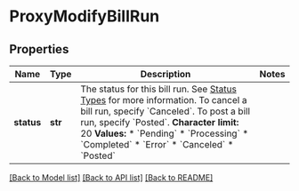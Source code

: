 # ProxyModifyBillRun

## Properties
Name | Type | Description | Notes
------------ | ------------- | ------------- | -------------
**status** | **str** | The status for this bill run. See [Status Types](https://knowledgecenter.zuora.com/CB_Billing/J_Billing_Operations/G_Bill_Runs#Status_Types) for more information.  To cancel a bill run, specify &#x60;Canceled&#x60;. To post a bill run, specify &#x60;Posted&#x60;.  **Character limit:** 20  **Values:**     * &#x60;Pending&#x60;   * &#x60;Processing&#x60;   * &#x60;Completed&#x60;   * &#x60;Error&#x60;   * &#x60;Canceled&#x60;   * &#x60;Posted&#x60;  | 

[[Back to Model list]](../README.md#documentation-for-models) [[Back to API list]](../README.md#documentation-for-api-endpoints) [[Back to README]](../README.md)

